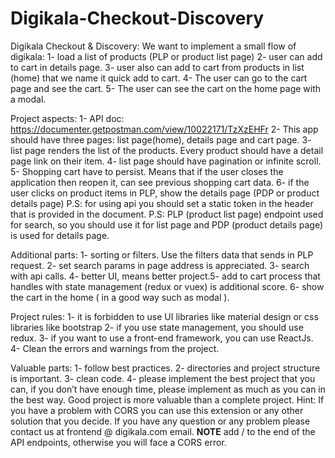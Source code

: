 # Digikala-Checkout-Discovery

Digikala Checkout & Discovery:
We want to implement a small flow of digikala:
1- load a list of products (PLP or product list page)
2- user can add to cart in details page.
3- user also can add to cart from products in list (home) that we name it quick add to
cart.
4- The user can go to the cart page and see the cart.
5- The user can see the cart on the home page with a modal.

Project aspects:
1- API doc: https://documenter.getpostman.com/view/10022171/TzXzEHFr
2- This app should have three pages: list page(home), details page and cart page.
3- list page renders the list of the products. Every product should have a detail page link
on their item.
4- list page should have pagination or infinite scroll.
5- Shopping cart have to persist. Means that if the user closes the application then
reopen it, can see previous shopping cart data.
6- if the user clicks on product items in PLP, show the details page (PDP or product
details page)
P.S: for using api you should set a static token in the header that is provided in the
document.
P.S: PLP (product list page) endpoint used for search, so you should use it for list page
and PDP (product details page) is used for details page.

Additional parts:
1- sorting or filters. Use the filters data that sends in PLP request.
2- set search params in page address is appreciated.
3- search with api calls.
4- better UI, means better project.5- add to cart process that handles with state management (redux or vuex) is additional
score.
6- show the cart in the home ( in a good way such as modal ).

Project rules:
1- it is forbidden to use UI libraries like material design or css libraries like bootstrap
2- if you use state management, you should use redux.
3- if you want to use a front-end framework, you can use ReactJs.
4- Clean the errors and warnings from the project.

Valuable parts:
1- follow best practices.
2- directories and project structure is important.
3- clean code.
4- please implement the best project that you can, if you don’t have enough time, please
implement as much as you can in the best way. Good project is more valuable than a
complete project.
Hint:
If you have a problem with CORS you can use this extension or any other solution that
you decide.
If you have any question or any problem please contact us at frontend @ digikala.com
email.
**NOTE** add / to the end of the API endpoints, otherwise you will face a CORS error.
